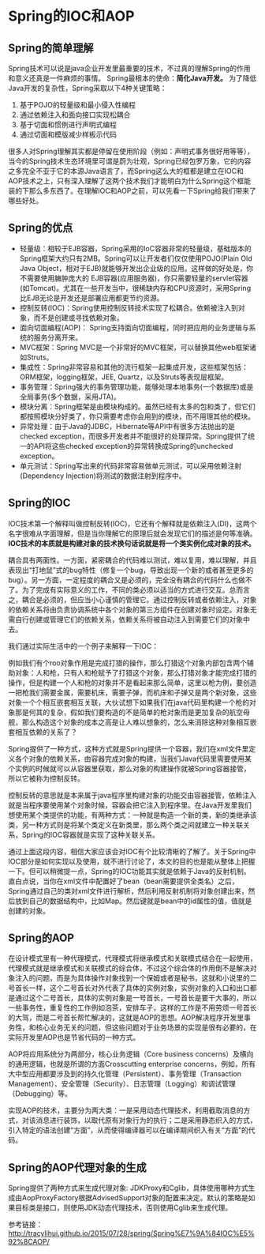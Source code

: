 # Spring的IOC和AOP

## Spring的简单理解

Spring技术可以说是java企业开发里最重要的技术，不过真的理解Spring的作用和意义还真是一件麻烦的事情。
Spring最根本的使命：**简化Java开发。**
为了降低Java开发的复杂性，Spring采取以下4种关键策略：

1. 基于POJO的轻量级和最小侵入性编程
2. 通过依赖注入和面向接口实现松耦合
3. 基于切面和惯例进行声明式编程
4. 通过切面和模版减少样板示代码

很多人对Spring理解其实都是停留在使用阶段（例如：声明式事务很好用等等），当今的Spring技术生态环境里可谓是蔚为壮观，Spring已经包罗万象，它的内容之多完全不亚于它的本源Java语言了，而Spring这么大的框都是建立在IOC和AOP技术之上，只有深入理解了这两个技术我们才能明白为什么Spring这个框能装的下那么多东西了。在理解IOC和AOP之前，可以先看一下Spring给我们带来了哪些好处。

## Spring的优点

- 轻量级：相较于EJB容器，Spring采用的IoC容器非常的轻量级，基础版本的Spring框架大约只有2MB。Spring可以让开发者们仅仅使用POJO(Plain Old Java Object，相对于EJB)就能够开发出企业级的应用。这样做的好处是，你不需要使用臃肿庞大的 EJB容器(应用服务器)，你只需要轻量的servlet容器(如Tomcat)。尤其在一些开发当中，很稀缺内存和CPU资源时，采用Spring比EJB无论是开发还是部署应用都更节约资源。
- 控制反转(IOC)：Spring使用控制反转技术实现了松耦合。依赖被注入到对象，而不是创建或寻找依赖对象。
- 面向切面编程(AOP)： Spring支持面向切面编程，同时把应用的业务逻辑与系统的服务分离开来。
- MVC框架：Spring MVC是一个非常好的MVC框架，可以替换其他web框架诸如Struts。
- 集成性：Spring非常容易和其他的流行框架一起集成开发，这些框架包括：ORM框架，logging框架，JEE, Quartz，以及Struts等表现层框架。
- 事务管理：Spring强大的事务管理功能，能够处理本地事务(一个数据库)或是全局事务(多个数据，采用JTA)。
- 模块分离：Spring框架是由模块构成的。虽然已经有太多的包和类了，但它们都按照模块分好类了，你只需要考虑你会用到的模块，而不用理其他的模块。
- 异常处理：由于Java的JDBC，Hibernate等API中有很多方法抛出的是checked exception，而很多开发者并不能很好的处理异常。Spring提供了统一的API将这些checked exception的异常转换成Spring的unchecked exception。
- 单元测试：Spring写出来的代码非常容易做单元测试，可以采用依赖注射(Dependency Injection)将测试的数据注射到程序中。

## Spring的IOC

IOC技术第一个解释叫做控制反转(IOC)，它还有个解释就是依赖注入(DI)，这两个名字很难从字面理解，但是当你理解它的原理后就会发现它们的描述是何等准确。**IOC技术的本质就是构建对象的技术换句话说就是将一个类实例化成对象的技术。**

耦合具有两面性。一方面，紧密耦合的代码难以测试，难以复用，难以理解，并且表现出“打地鼠”式的bug特性（修复一个bug，导致出现一个新的或者甚至更多的bug）。另一方面，一定程度的耦合又是必须的，完全没有耦合的代码什么也做不了。为了完成有实际意义的工作，不同的类必须以适当的方式进行交互。总而言之，耦合是必须的，但应当小心谨慎的管理它。通过控制反转或者依赖注入，对象的依赖关系将由负责协调系统中各个对象的第三方组件在创建对象时设定。对象无需自行创建或管理它们的依赖关系，依赖关系将被自动注入到需要它们的对象中去。

我们通过实际生活中的一个例子来解释一下IOC：

例如我们有个roo对象作用是完成打猎的操作，那么打猎这个对象内部包含两个辅助对象：人和枪，只有人和枪赋予了打猎这个对象，那么打猎对象才能完成打猎的操作，但是构建一个人和枪的对象并不是看起来那么简单，这里以枪为例，要创造一把枪我们需要金属，需要机床，需要子弹，而机床和子弹又是两个新对象，这些对象一个个相互嵌套相互关联，大伙试想下如果我们在java代码里构建一个枪的对象那是何其的复杂，假如我们要构造的不是简单的枪对象而是更加复杂的航空母舰，那么构造这个对象的成本之高是让人难以想象的，怎么来消除这种对象相互嵌套相互依赖的关系了？

Spring提供了一种方式，这种方式就是Spring提供一个容器，我们在xml文件里定义各个对象的依赖关系，由容器完成对象的构建，当我们Java代码里需要使用某个实例的时候就可以从容器里获取，那么对象的构建操作就被Spring容器接管，所以它被称为控制反转。

控制反转的意思就是本来属于java程序里构建对象的功能交由容器接管，依赖注入就是当程序要使用某个对象时候，容器会把它注入到程序里。在Java开发里我们想使用某个类提供的功能，有两种方式：一种就是构造一个新的类，新的类继承该类，另一种方式则是将某个类定义在新类里，那么两个类之间就建立一种关联关系，Spring的IOC容器就是实现了这种关联关系。

通过上面这段内容，相信大家应该会对IOC有个比较清晰的了解了。关于Spring中IOC部分是如何实现以及使用，就不进行讨论了，本文的目的也是能从整体上把握一下。但可以稍微提一点，Spring的IOC功能其实就是依赖于Java的反射机制。直白点说，当你在xml文件中配置好了bean（bean需要提供全类名）之后，Spring通过自己的类对xml文件进行解析，然后利用反射机制将对象创建出来，然后放到自己的数据结构中，比如Map。然后键就是bean中的id属性的值，值就是创建的对象。

## Spring的AOP

在设计模式里有一种代理模式，代理模式将继承模式和关联模式结合在一起使用，代理模式就是继承模式和关联模式的综合体，不过这个综合体的作用倒不是解决对象注入的问题，而是为具体操作对象找到一个保姆或者是秘书，这就和小说里的二号首长一样，这个二号首长对外代表了具体的实例对象，实例对象的入口和出口都是通过这个二号首长，具体的实例对象是一号首长，一号首长是要干大事的，所以一些事务性，重复性的工作例如泡茶，安排车子，这样的工作是不用劳烦一号首长的大驾，而是二号首长帮忙解决的，这就是AOP的思想。AOP解决程序开发里事务性，和核心业务无关的问题，但这些问题对于业务场景的实现是很有必要的，在实际开发里AOP也是节省代码的一种方式。

AOP将应用系统分为两部分，核心业务逻辑（Core business concerns）及横向的通用逻辑，也就是所谓的方面Crosscutting enterprise concerns，例如，所有大中型应用都要涉及到的持久化管理（Persistent）、事务管理（Transaction Management）、安全管理（Security）、日志管理（Logging）和调试管理（Debugging）等。

实现AOP的技术，主要分为两大类：一是采用动态代理技术，利用截取消息的方式，对该消息进行装饰，以取代原有对象行为的执行；二是采用静态织入的方式，引入特定的语法创建“方面”，从而使得编译器可以在编译期间织入有关“方面”的代码。

## Spring的AOP代理对象的生成

Spring提供了两种方式来生成代理对象: JDKProxy和Cglib，具体使用哪种方式生成由AopProxyFactory根据AdvisedSupport对象的配置来决定。默认的策略是如果目标类是接口，则使用JDK动态代理技术，否则使用Cglib来生成代理。

参考链接：http://tracylihui.github.io/2015/07/28/spring/Spring%E7%9A%84IOC%E5%92%8CAOP/